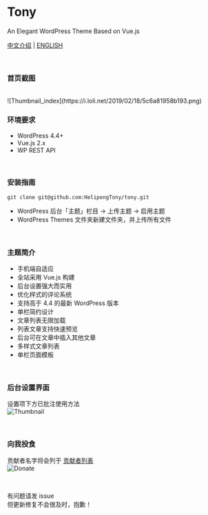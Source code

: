 # Tony
An Elegant WordPress Theme Based on Vue.js
<br/>

[中文介绍](https://www.ouorz.com) | [ENGLISH](https://www.ouorz.com)

<br/>

### 首页截图
<br/>
![Thumbnail_index](https://i.loli.net/2019/02/18/5c6a81958b193.png)

<br/>

### 环境要求
+ WordPress 4.4+
+ Vue.js 2.x
+ WP REST API

<br/>

### 安装指南
```
git clone git@github.com:HelipengTony/tony.git
```
+ WordPress 后台「主题」栏目 -> 上传主题 -> 启用主题
+ WordPress Themes 文件夹新建文件夹，并上传所有文件


<br/>

### 主题简介
+ 手机端自适应
+ 全站采用 Vue.js 构建
+ 后台设置强大而实用
+ 优化样式的评论系统
+ 支持高于 4.4 的最新 WordPress 版本
+ 单栏简约设计
+ 文章列表无限加载
+ 列表文章支持快速预览
+ 后台可在文章中插入其他文章
+ 多样式文章列表
+ 单栏页面模板


<br/>

### 后台设置界面
设置项下方已批注使用方法
<br/>
![Thumbnail](https://i.loli.net/2019/02/18/5c6a80530c1b8.png)


<br/>

### 向我投食
贡献者名字将会列于 [贡献者列表](https://www.snapaper.com/donate)
<br/>
![Donate](https://i.loli.net/2019/02/18/5c6a80afd1e26.png)

<br/>

有问题请发 issue
<br/>
但更新修复不会很及时，抱歉！

